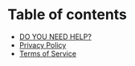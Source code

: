 # Table of contents

* [DO YOU NEED HELP?](README.md)
* [Privacy Policy](policy.md)
* [Terms of Service](terms-of-service.md)
